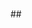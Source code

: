  # <link rel="stylesheet" type="text/css" href="https://mdzahin.github.io/css/zahin-style.css">
 ##<link rel="stylesheet" type="text/css" href="https://mdzahin.github.io/css/zahin-style.css">
